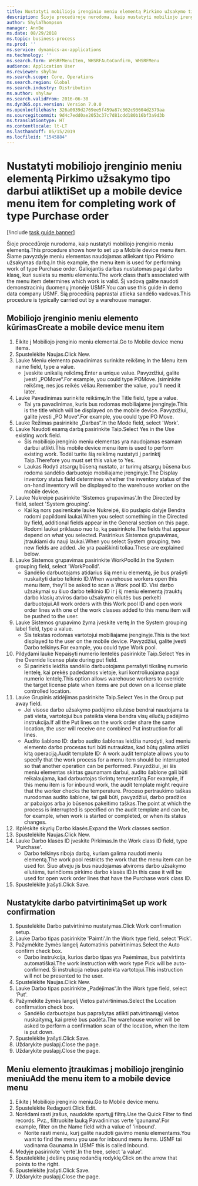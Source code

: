 ```yaml
---
title: Nustatyti mobiliojo įrenginio meniu elementą Pirkimo užsakymo tipo darbui atlikti
description: Šioje procedūroje nurodoma, kaip nustatyti mobiliojo įrenginio meniu elementą.
author: ShylaThompson
manager: AnnBe
ms.date: 08/29/2018
ms.topic: business-process
ms.prod: ''
ms.service: dynamics-ax-applications
ms.technology: ''
ms.search.form: WHSRFMenuItem, WHSRFAutoConfirm, WHSRFMenu
audience: Application User
ms.reviewer: shylaw
ms.search.scope: Core, Operations
ms.search.region: Global
ms.search.industry: Distribution
ms.author: shylaw
ms.search.validFrom: 2016-06-30
ms.dyn365.ops.version: Version 7.0.0
ms.openlocfilehash: 326a0039d2769ee5f459a87c302c93604d2379aa
ms.sourcegitcommit: 9d4c7edd0ae2053c37c7d81cdd180b16bf3a9d3b
ms.translationtype: HT
ms.contentlocale: lt-LT
ms.lasthandoff: 05/15/2019
ms.locfileid: "1545884"
---
```

# <a name="set-up-a-mobile-device-menu-item-for-completing-work-of-type-purchase-order"></a><span data-ttu-id="c03f1-103">Nustatyti mobiliojo įrenginio meniu elementą Pirkimo užsakymo tipo darbui atlikti</span><span class="sxs-lookup"><span data-stu-id="c03f1-103">Set up a mobile device menu item for completing work of type Purchase order</span></span>

[!include [task guide banner](../../includes/task-guide-banner.md)]

<span data-ttu-id="c03f1-104">Šioje procedūroje nurodoma, kaip nustatyti mobiliojo įrenginio meniu elementą.</span><span class="sxs-lookup"><span data-stu-id="c03f1-104">This procedure shows how to set up a Mobile device menu item.</span></span> <span data-ttu-id="c03f1-105">Šiame pavyzdyje meniu elementas naudojamas atliekant tipo Pirkimo užsakymas darbą.</span><span class="sxs-lookup"><span data-stu-id="c03f1-105">In this example, the menu item is used for performing work of type Purchase order.</span></span> <span data-ttu-id="c03f1-106">Galiojantis darbas nustatomas pagal darbo klasę, kuri susieta su meniu elementu.</span><span class="sxs-lookup"><span data-stu-id="c03f1-106">The work class that’s associated with the menu item determines which work is valid.</span></span> <span data-ttu-id="c03f1-107">Šį vadovą galite naudoti demonstracinių duomenų įmonėje USMF.</span><span class="sxs-lookup"><span data-stu-id="c03f1-107">You can use this guide in demo data company USMF.</span></span> <span data-ttu-id="c03f1-108">Šią procedūrą paprastai atlieka sandėlio vadovas.</span><span class="sxs-lookup"><span data-stu-id="c03f1-108">This procedure is typically carried out by a warehouse manager.</span></span>


## <a name="create-a-mobile-device-menu-item"></a><span data-ttu-id="c03f1-109">Mobiliojo įrenginio meniu elemento kūrimas</span><span class="sxs-lookup"><span data-stu-id="c03f1-109">Create a mobile device menu item</span></span>
1. <span data-ttu-id="c03f1-110">Eikite į Mobiliojo įrenginio meniu elementai.</span><span class="sxs-lookup"><span data-stu-id="c03f1-110">Go to Mobile device menu items.</span></span>
2. <span data-ttu-id="c03f1-111">Spustelėkite Naujas.</span><span class="sxs-lookup"><span data-stu-id="c03f1-111">Click New.</span></span>
3. <span data-ttu-id="c03f1-112">Lauke Meniu elemento pavadinimas surinkite reikšmę.</span><span class="sxs-lookup"><span data-stu-id="c03f1-112">In the Menu item name field, type a value.</span></span>
    * <span data-ttu-id="c03f1-113">Įveskite unikalią reikšmę.</span><span class="sxs-lookup"><span data-stu-id="c03f1-113">Enter a unique value.</span></span> <span data-ttu-id="c03f1-114">Pavyzdžiui, galite įvesti „POMove“.</span><span class="sxs-lookup"><span data-stu-id="c03f1-114">For example, you could type POMove.</span></span> <span data-ttu-id="c03f1-115">Įsiminkite reikšmę, nes jos reikės vėliau.</span><span class="sxs-lookup"><span data-stu-id="c03f1-115">Remember the value, you'll need it later.</span></span>  
4. <span data-ttu-id="c03f1-116">Lauke Pavadinimas surinkite reikšmę.</span><span class="sxs-lookup"><span data-stu-id="c03f1-116">In the Title field, type a value.</span></span>
    * <span data-ttu-id="c03f1-117">Tai yra pavadinimas, kuris bus rodomas mobiliajame įrenginyje.</span><span class="sxs-lookup"><span data-stu-id="c03f1-117">This is the title which will be displayed on the mobile device.</span></span> <span data-ttu-id="c03f1-118">Pavyzdžiui, galite įvesti „PO Move“.</span><span class="sxs-lookup"><span data-stu-id="c03f1-118">For example, you could type PO Move.</span></span>  
5. <span data-ttu-id="c03f1-119">Lauke Režimas pasirinkite „Darbas“.</span><span class="sxs-lookup"><span data-stu-id="c03f1-119">In the Mode field, select 'Work'.</span></span>
6. <span data-ttu-id="c03f1-120">Lauke Naudoti esamą darbą pasirinkite Taip.</span><span class="sxs-lookup"><span data-stu-id="c03f1-120">Select Yes in the Use existing work field.</span></span>
    * <span data-ttu-id="c03f1-121">Šis mobiliojo įrenginio meniu elementas yra naudojamas esamam darbui atlikti.</span><span class="sxs-lookup"><span data-stu-id="c03f1-121">This mobile device menu item is used to perform existing work.</span></span> <span data-ttu-id="c03f1-122">Todėl turite šią reikšmę nustatyti į parinktį Taip.</span><span class="sxs-lookup"><span data-stu-id="c03f1-122">Therefore you must set this value to Yes.</span></span>  
    * <span data-ttu-id="c03f1-123">Laukas Rodyti atsargų būseną nustato, ar turimų atsargų būsena bus rodoma sandėlio darbuotojo mobiliajame įrenginyje.</span><span class="sxs-lookup"><span data-stu-id="c03f1-123">The Display inventory status field determines whether the inventory status of the on-hand inventory will be displayed to the warehouse worker on the mobile device.</span></span>  
7. <span data-ttu-id="c03f1-124">Lauke Nukreipė pasirinkite 'Sistemos grupavimas'.</span><span class="sxs-lookup"><span data-stu-id="c03f1-124">In the Directed by field, select 'System grouping'.</span></span>
    * <span data-ttu-id="c03f1-125">Kai ką nors pasirenkate lauke Nukreipė, šio puslapio dalyje Bendra rodomi papildomi laukai.</span><span class="sxs-lookup"><span data-stu-id="c03f1-125">When you select something in the Directed by field, additional fields appear in the General section on this page.</span></span> <span data-ttu-id="c03f1-126">Rodomi laukai priklauso nuo to, ką pasirinkote.</span><span class="sxs-lookup"><span data-stu-id="c03f1-126">The fields that appear depend on what you selected.</span></span> <span data-ttu-id="c03f1-127">Pasirinkus Sistemos grupavimas, įtraukiami du nauji laukai.</span><span class="sxs-lookup"><span data-stu-id="c03f1-127">When you select System grouping, two new fields are added.</span></span> <span data-ttu-id="c03f1-128">Jie yra paaiškinti toliau.</span><span class="sxs-lookup"><span data-stu-id="c03f1-128">These are explained below.</span></span>  
8. <span data-ttu-id="c03f1-129">Lauke Sistemos grupavimas pasirinkite WorkPoolId.</span><span class="sxs-lookup"><span data-stu-id="c03f1-129">In the System grouping field, select 'WorkPoolId'.</span></span>
    * <span data-ttu-id="c03f1-130">Sandėlio darbuotojams atidarius šią meniu elementą, jie bus prašyti nuskaityti darbo telkinio ID.</span><span class="sxs-lookup"><span data-stu-id="c03f1-130">When warehouse workers open this menu item, they’ll be asked to scan a Work pool ID.</span></span> <span data-ttu-id="c03f1-131">Visi darbo užsakymai su šiuo darbo telkinio ID ir į šį meniu elementą įtrauktų darbo klasių atviros darbo užsakymo eilutės bus perkelti darbuotojui.</span><span class="sxs-lookup"><span data-stu-id="c03f1-131">All work orders with this Work pool ID and open work order lines with one of the work classes added to this menu item will be pushed to the user.</span></span>  
9. <span data-ttu-id="c03f1-132">Lauke Sistemos grupavimo žyma įveskite vertę.</span><span class="sxs-lookup"><span data-stu-id="c03f1-132">In the System grouping label field, type a value.</span></span>
    * <span data-ttu-id="c03f1-133">Šis tekstas rodomas vartotojui mobiliajame įrenginyje.</span><span class="sxs-lookup"><span data-stu-id="c03f1-133">This is the text displayed to the user on the mobile device.</span></span> <span data-ttu-id="c03f1-134">Pavyzdžiui, galite įvesti Darbo telkinys.</span><span class="sxs-lookup"><span data-stu-id="c03f1-134">For example, you could type Work pool.</span></span>  
10. <span data-ttu-id="c03f1-135">Pildydami lauke Nepaisyti numerio lentelės pasirinkite Taip.</span><span class="sxs-lookup"><span data-stu-id="c03f1-135">Select Yes in the Override license plate during put field.</span></span>
    * <span data-ttu-id="c03f1-136">Ši parinktis leidžia sandėlio darbuotojams perrašyti tikslinę numerio lentelę, kai prekės padedamos vietoje, kuri kontroliuojama pagal numerio lentelę.</span><span class="sxs-lookup"><span data-stu-id="c03f1-136">This option allows warehouse workers to override the target license plate when items are put down on a license plate controlled location.</span></span>  
11. <span data-ttu-id="c03f1-137">Lauke Grupinis atidėjimas pasirinkite Taip.</span><span class="sxs-lookup"><span data-stu-id="c03f1-137">Select Yes in the Group put away field.</span></span>
    * <span data-ttu-id="c03f1-138">Jei visose darbo užsakymo padėjimo eilutėse bendrai naudojama ta pati vieta, vartotojui bus pateikta viena bendra visų eilučių padėjimo instrukcija.</span><span class="sxs-lookup"><span data-stu-id="c03f1-138">If all the Put lines on the work order share the same location, the user will receive one combined Put instruction for all lines.</span></span>  
    * <span data-ttu-id="c03f1-139">Audito šablono ID: darbo audito šablonas leidžia nurodyti, kad meniu elemento darbo procesas turi būti nutrauktas, kad būtų galima atlikti kitą operaciją.</span><span class="sxs-lookup"><span data-stu-id="c03f1-139">Audit template ID: A work audit template allows you to specify that the work process for a menu item should be interrupted so that another operation can be performed.</span></span> <span data-ttu-id="c03f1-140">Pavyzdžiui, jei šis meniu elementas skirtas gaunamam darbui, audito šablone gali būti reikalaujama, kad darbuotojas tikrintų temperatūrą.</span><span class="sxs-lookup"><span data-stu-id="c03f1-140">For example, if this menu item is for inbound work, the audit template might require that the worker checks the temperature.</span></span> <span data-ttu-id="c03f1-141">Proceso pertraukimo taškas nurodomas audito šablone, tai gali būti, pavyzdžiui, darbo pradžios ar pabaigos arba jo būsenos pakeitimo taškas.</span><span class="sxs-lookup"><span data-stu-id="c03f1-141">The point at which the process is interrupted is specified on the audit template and can be, for example, when work is started or completed, or when its status changes.</span></span>  
12. <span data-ttu-id="c03f1-142">Išplėskite skyrių Darbo klasės.</span><span class="sxs-lookup"><span data-stu-id="c03f1-142">Expand the Work classes section.</span></span>
13. <span data-ttu-id="c03f1-143">Spustelėkite Naujas.</span><span class="sxs-lookup"><span data-stu-id="c03f1-143">Click New.</span></span>
14. <span data-ttu-id="c03f1-144">Lauke Darbo klasės ID įveskite Pirkimas.</span><span class="sxs-lookup"><span data-stu-id="c03f1-144">In the Work class ID field, type 'Purchase'.</span></span>
    * <span data-ttu-id="c03f1-145">Darbo telkinys riboja darbą, kuriam galima naudoti meniu elementą.</span><span class="sxs-lookup"><span data-stu-id="c03f1-145">The work pool restricts the work that the menu item can be used for.</span></span> <span data-ttu-id="c03f1-146">Šiuo atveju jis bus naudojamas atviroms darbo užsakymo eilutėms, turinčioms pirkimo darbo klasės ID.</span><span class="sxs-lookup"><span data-stu-id="c03f1-146">In this case it will be used for open work order lines that have the Purchase work class ID.</span></span>  
15. <span data-ttu-id="c03f1-147">Spustelėkite Įrašyti.</span><span class="sxs-lookup"><span data-stu-id="c03f1-147">Click Save.</span></span>

## <a name="set-up-work-confirmation"></a><span data-ttu-id="c03f1-148">Nustatykite darbo patvirtinimą</span><span class="sxs-lookup"><span data-stu-id="c03f1-148">Set up work confirmation</span></span>
1. <span data-ttu-id="c03f1-149">Spustelėkite Darbo patvirtinimo nustatymas.</span><span class="sxs-lookup"><span data-stu-id="c03f1-149">Click Work confirmation setup.</span></span>
2. <span data-ttu-id="c03f1-150">Lauke Darbo tipas pasirinkite 'Paimti'.</span><span class="sxs-lookup"><span data-stu-id="c03f1-150">In the Work type field, select 'Pick'.</span></span>
3. <span data-ttu-id="c03f1-151">Pažymėkite žymės langelį Automatinis patvirtinimas.</span><span class="sxs-lookup"><span data-stu-id="c03f1-151">Select the Auto confirm check box.</span></span>
    * <span data-ttu-id="c03f1-152">Darbo instrukcija, kurios darbo tipas yra Paėmimas, bus patvirtinta automatiškai.</span><span class="sxs-lookup"><span data-stu-id="c03f1-152">The work instruction with work type Pick will be auto-confirmed.</span></span> <span data-ttu-id="c03f1-153">Ši instrukcija nebus pateikta vartotojui.</span><span class="sxs-lookup"><span data-stu-id="c03f1-153">This instruction will not be presented to the user.</span></span>  
4. <span data-ttu-id="c03f1-154">Spustelėkite Naujas.</span><span class="sxs-lookup"><span data-stu-id="c03f1-154">Click New.</span></span>
5. <span data-ttu-id="c03f1-155">Lauke Darbo tipas pasirinkite „Padėjimas“.</span><span class="sxs-lookup"><span data-stu-id="c03f1-155">In the Work type field, select 'Put'.</span></span>
6. <span data-ttu-id="c03f1-156">Pažymėkite žymės langelį Vietos patvirtinimas.</span><span class="sxs-lookup"><span data-stu-id="c03f1-156">Select the Location confirmation check box.</span></span>
    * <span data-ttu-id="c03f1-157">Sandėlio darbuotojas bus paprašytas atlikti patvirtinamąjį vietos nuskaitymą, kai prekė bus padėta.</span><span class="sxs-lookup"><span data-stu-id="c03f1-157">The warehouse worker will be asked to perform a confirmation scan of the location, when the item is put down.</span></span>  
7. <span data-ttu-id="c03f1-158">Spustelėkite Įrašyti.</span><span class="sxs-lookup"><span data-stu-id="c03f1-158">Click Save.</span></span>
8. <span data-ttu-id="c03f1-159">Uždarykite puslapį.</span><span class="sxs-lookup"><span data-stu-id="c03f1-159">Close the page.</span></span>
9. <span data-ttu-id="c03f1-160">Uždarykite puslapį.</span><span class="sxs-lookup"><span data-stu-id="c03f1-160">Close the page.</span></span>

## <a name="add-the-menu-item-to-a-mobile-device-menu"></a><span data-ttu-id="c03f1-161">Meniu elemento įtraukimas į mobiliojo įrenginio meniu</span><span class="sxs-lookup"><span data-stu-id="c03f1-161">Add the menu item to a mobile device menu</span></span>
1. <span data-ttu-id="c03f1-162">Eikite į Mobiliojo įrenginio meniu.</span><span class="sxs-lookup"><span data-stu-id="c03f1-162">Go to Mobile device menu.</span></span>
2. <span data-ttu-id="c03f1-163">Spustelėkite Redaguoti.</span><span class="sxs-lookup"><span data-stu-id="c03f1-163">Click Edit.</span></span>
3. <span data-ttu-id="c03f1-164">Norėdami rasti įrašus, naudokite spartųjį filtrą.</span><span class="sxs-lookup"><span data-stu-id="c03f1-164">Use the Quick Filter to find records.</span></span> <span data-ttu-id="c03f1-165">Pvz., filtruokite lauką Pavadinimas verte 'gaunama'.</span><span class="sxs-lookup"><span data-stu-id="c03f1-165">For example, filter on the Name field with a value of 'inbound'.</span></span>
    * <span data-ttu-id="c03f1-166">Norite rasti meniu, kurį galite naudoti gavimo meniu elementams.</span><span class="sxs-lookup"><span data-stu-id="c03f1-166">You want to find the menu you use for inbound menu items.</span></span> <span data-ttu-id="c03f1-167">USMF tai vadinama Gaunama.</span><span class="sxs-lookup"><span data-stu-id="c03f1-167">In USMF this is called Inbound.</span></span>  
4. <span data-ttu-id="c03f1-168">Medyje pasirinkite 'vertė'.</span><span class="sxs-lookup"><span data-stu-id="c03f1-168">In the tree, select 'a value'.</span></span>
5. <span data-ttu-id="c03f1-169">Spustelėkite į dešinę pusę rodančią rodyklę.</span><span class="sxs-lookup"><span data-stu-id="c03f1-169">Click on the arrow that points to the right.</span></span>
6. <span data-ttu-id="c03f1-170">Spustelėkite Įrašyti.</span><span class="sxs-lookup"><span data-stu-id="c03f1-170">Click Save.</span></span>
7. <span data-ttu-id="c03f1-171">Uždarykite puslapį.</span><span class="sxs-lookup"><span data-stu-id="c03f1-171">Close the page.</span></span>

